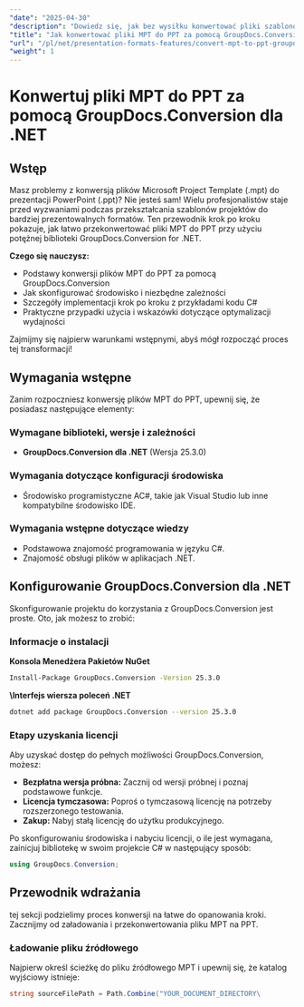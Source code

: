 ```yaml
---
"date": "2025-04-30"
"description": "Dowiedz się, jak bez wysiłku konwertować pliki szablonów Microsoft Project (.mpt) na prezentacje PowerPoint (.ppt) za pomocą GroupDocs.Conversion for .NET. Postępuj zgodnie z tym szczegółowym przewodnikiem z przykładami kodu C#."
"title": "Jak konwertować pliki MPT do PPT za pomocą GroupDocs.Conversion dla .NET (przewodnik krok po kroku)"
"url": "/pl/net/presentation-formats-features/convert-mpt-to-ppt-groupdocs-dotnet/"
"weight": 1
---
```


# Konwertuj pliki MPT do PPT za pomocą GroupDocs.Conversion dla .NET

## Wstęp

Masz problemy z konwersją plików Microsoft Project Template (.mpt) do prezentacji PowerPoint (.ppt)? Nie jesteś sam! Wielu profesjonalistów staje przed wyzwaniami podczas przekształcania szablonów projektów do bardziej prezentowalnych formatów. Ten przewodnik krok po kroku pokazuje, jak łatwo przekonwertować pliki MPT do PPT przy użyciu potężnej biblioteki GroupDocs.Conversion for .NET.

**Czego się nauczysz:**
- Podstawy konwersji plików MPT do PPT za pomocą GroupDocs.Conversion
- Jak skonfigurować środowisko i niezbędne zależności
- Szczegóły implementacji krok po kroku z przykładami kodu C#
- Praktyczne przypadki użycia i wskazówki dotyczące optymalizacji wydajności

Zajmijmy się najpierw warunkami wstępnymi, abyś mógł rozpocząć proces tej transformacji!

## Wymagania wstępne

Zanim rozpoczniesz konwersję plików MPT do PPT, upewnij się, że posiadasz następujące elementy:

### Wymagane biblioteki, wersje i zależności
- **GroupDocs.Conversion dla .NET** (Wersja 25.3.0)

### Wymagania dotyczące konfiguracji środowiska
- Środowisko programistyczne AC#, takie jak Visual Studio lub inne kompatybilne środowisko IDE.
  

### Wymagania wstępne dotyczące wiedzy
- Podstawowa znajomość programowania w języku C#.
- Znajomość obsługi plików w aplikacjach .NET.

## Konfigurowanie GroupDocs.Conversion dla .NET

Skonfigurowanie projektu do korzystania z GroupDocs.Conversion jest proste. Oto, jak możesz to zrobić:

### Informacje o instalacji

**Konsola Menedżera Pakietów NuGet**

```bash
Install-Package GroupDocs.Conversion -Version 25.3.0
```

**\Interfejs wiersza poleceń .NET**

```bash
dotnet add package GroupDocs.Conversion --version 25.3.0
```

### Etapy uzyskania licencji

Aby uzyskać dostęp do pełnych możliwości GroupDocs.Conversion, możesz:
- **Bezpłatna wersja próbna:** Zacznij od wersji próbnej i poznaj podstawowe funkcje.
- **Licencja tymczasowa:** Poproś o tymczasową licencję na potrzeby rozszerzonego testowania.
- **Zakup:** Nabyj stałą licencję do użytku produkcyjnego.

Po skonfigurowaniu środowiska i nabyciu licencji, o ile jest wymagana, zainicjuj bibliotekę w swoim projekcie C# w następujący sposób:

```csharp
using GroupDocs.Conversion;
```

## Przewodnik wdrażania

tej sekcji podzielimy proces konwersji na łatwe do opanowania kroki. Zacznijmy od załadowania i przekonwertowania pliku MPT na PPT.

### Ładowanie pliku źródłowego

Najpierw określ ścieżkę do pliku źródłowego MPT i upewnij się, że katalog wyjściowy istnieje:

```csharp
string sourceFilePath = Path.Combine("YOUR_DOCUMENT_DIRECTORY\